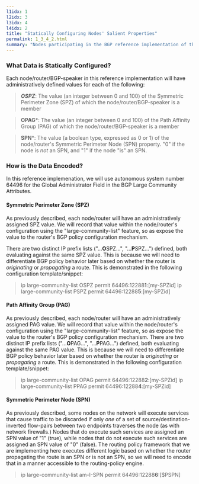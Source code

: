 ```yaml
---
l1idx: 1
l2idx: 3
l3idx: 4
l4idx: 2
title: "Statically Configuring Nodes' Salient Properties"
permalink: 1_3_4_2.html
summary: "Nodes participating in the BGP reference implementation of this framework must be statically configured in a manner that encodes the SPZ, PAG, and SPN values of the node in a manner that is accessible to the node's BGP policy logic."
---
```


### What Data is Statically Configured?

Each node/router/BGP-speaker in this reference implementation will have administratively defined values for each of the following:

> ***OSPZ***: The value (an integer between 0 and 100) of the Symmetric Perimeter Zone (SPZ) of which the node/router/BGP-speaker is a member

> **OPAG***:  The value (an integer between 0 and 100) of the Path Affinity Group (PAG) of which the node/router/BGP-speaker is a member

> **SPN***: The value (a boolean type, expressed as 0 or 1) of the node/router's Symmetric Perimeter Node (SPN) property.  "0" if the node is *not* an SPN, and "1" if the node "is" an SPN.

### How is the Data Encoded?

In this reference implemenation, we will use autonomous system number 64496 for the Global Administrator Field in the BGP Large Community Attributes.

#### Symmetric Perimeter Zone (SPZ)

As previously described, each node/router will have an administratively assigned SPZ value.  We will record that value within the node/router's configuration using the "large-community-list" feature, so as expose the value to the router's BGP policy configuration mechanism.

There are two distinct IP prefix lists ("...**O**SPZ...", "...**P**SPZ...") defined, both evaluating against the same SPZ value.  This is because we will need to differentiate BGP policy behavior later based on whether the router is *originating* or *propagating* a route. This is demonstrated in the following configuration template/snippet:

> ip large-community-list OSPZ permit 64496:12288**1**:[my-SPZid]
> ip large-community-list PSPZ permit 64496:12288**5**:[my-SPZid]

#### Path Affinity Group (PAG)

As previously described, each node/router will have an administratively assigned PAG value.  We will record that value within the node/router's configuration using the "large-community-list" feature, so as expose the value to the router's BGP policy configuration mechanism.   There are two distinct IP prefix lists ("...**O**PAG...", "...**P**PAG...") defined, both evaluating against the same PAG value.  This is because we will need to differentiate BGP policy behavior later based on whether the router is *originating* or *propagating* a route. This is demonstrated in the following configuration template/snippet:

> ip large-community-list OPAG permit 64496:12288**2**:[my-SPZid]
> ip large-community-list PPAG permit 64496:12288**4**:[my-SPZid]

#### Symmetric Perimeter Node (SPN)

As previously described, some nodes on the network will execute services that cause traffic to be discarded if only *one* of a set of source/destination-inverted flow-pairs between two endpoints traverses the node  (as with network firewalls.)  Nodes that do execute such services are assigned an SPN value of "1" (true), while nodes that do not execute such services are assigned an SPN value of "0" (false).  The routing policy framework that we are implementing here executes different logic based on whether the router propagating the route is an SPN or is not an SPN, so we will need to encode that in a manner accessible to the routing-policy engine.

> ip large-community-list am-I-SPN permit 64496:12288**6**:[$PSPN]

